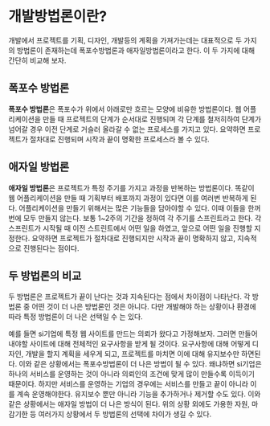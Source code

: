 # 개발방법론이란?

개발에서 프로젝트를 기획, 디자인, 개발등의 계획을 가져가는데는 대표적으로 두 가지의 방법론이 존재하는데 폭포수방법론과 애자일방법론이라고 한다. 이 두 가지에 대해 간단히 비교해 보자.

## 폭포수 방법론

**폭포수 방법론**은 폭포수가 위에서 아래로만 흐르는 모양에 비유한 방법론이다. 웹 어플리케이션을 만들 때 프로젝트의 단계가 순서대로 진행되며 각 단계를 철저히하여 단계가 넘어갈 경우 이전 단계로 거슬러 올라갈 수 없는 프로세스를 가지고 있다. 요약하면 프로젝트가 절차대로 진행되며 시작과 끝이 명확한 프로세스라 볼 수 있다.

## 애자일 방법론

**애자일 방법론**은 프로젝트가 특정 주기를 가지고 과정을 반복하는 방법론이다. 똑같이 웹 어플리케이션을 만들 때 기획부터 배포까지 과정이 있다면 이를 여러번 반복하게 된다. 어플리케이션을 만들기 위해서는 많은 기능들을 담아야할 수 있다. 이때 이들을 한꺼번에 모두 만들지 않는다. 보통 1~2주의 기간을 정하여 각 주기를 스프린트라고 한다. 각 스프린트가 시작될 때 이전 스트린트에서 어떤 일을 하였고, 앞으로 어떤 일을 진행할 지 정한다. 요약하면 프로젝트가 절차대로 진행되지만 시작과 끝이 명확하지 않고, 지속적으로 진행된다는 점이다.

## 두 방법론의 비교

두 방법론은 프로젝트가 끝이 난다는 것과 지속된다는 점에서 차이점이 나타난다. 각 방법론 중 어떤 것이 더 나은 방법론인 것은 아니다. 다만 개발해야 하는 상황이나 환경에 따라 특정 방법론이 더 나은 선택일 수 는 있다.

예를 들면 si기업에 특정 웹 사이트를 만드는 의뢰가 왔다고 가정해보자. 그러면 만들어내야할 사이트에 대해 전체적인 요구사항을 받게 될 것이다. 요구사항에 대해 어떻게 디자인, 개발을 할지 계획을 세우게 되고, 프로젝트를 마치면 이에 대해 유지보수만 하면된다. 이와 같은 상황에서는 폭포수방법론이 더 나은 방법이 될 수 있다. 왜냐하면 si기업은 하나의 서비스를 운영하는 것이 아니라 의뢰인의 조건에 맞게 많이 만들수록 이득이기 때문이다. 하지만 서비스를 운영하는 기업의 경우에는 서비스를 만들고 끝이 아니라 이를 계속 운영해야한다. 유지보수 뿐만 아니라 기능을 추가하거나 제거할 수도 있다. 이와 같은 상황에서는 애자일 방법이 더 나은 방식이 된다. 위의 상황 외에도 가용한 자원, 마감기한 등 여러가지 상황에서 두 방법론의 선택에 차이가 생길 수 있다.